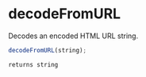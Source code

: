 # decodeFromURL

 Decodes an encoded HTML URL string.

```javascript
decodeFromURL(string);
```

```javascript
returns string
```
